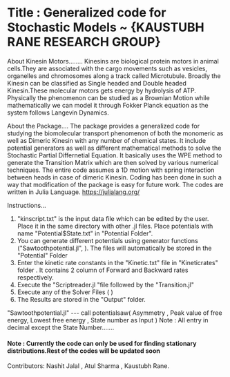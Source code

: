 
# Title : Generalized code for Stochastic Models ~ {KAUSTUBH RANE RESEARCH GROUP}
  
  About Kinesin Motors........
Kinesins are biological protein motors in animal cells.They are associated with the cargo movements such as vesicles, organelles and chromosomes along a track called Microtubule.
Broadly the Kinesin can be classified as Single headed and Double headed Kinesin.These molecular motors gets energy by hydrolysis of ATP. Physically the phenomenon can be studied as a Brownian Motion while mathematically we can model it through Fokker Planck equation as the system follows Langevin Dynamics.

  About the Package....
 The package provides a generalized code for studying the biomolecular transport phenomenon of both the monomeric as well as Dimeric Kinesin with any number of chemical states. It include potential generators as well as different mathematical methods to solve the Stochastic Partial Differnetial Equation. 
  It basically uses the WPE method to generate the Transition Matrix which are then solved by various numerical techniques. The entire code assumes a 1D motion with spring interaction between heads in case of dimeric Kinesin.
  Coding has been done in such a way that modification of the package is easy for future work. The codes are written in Julia Language.
  <https://julialang.org/>

Instructions...
 1. "kinscript.txt" is the input data file which can be edited by the user. Place it in the same directory with other .jl files. Place potentials with name "Potential$State.txt" in "Potential Folder".
 2. You can generate different potentials using generator functions ("Sawtoothpotential.jl",       ). The files will automatically be stored in the "Potential" Folder
 3. Enter the kinetic rate constants in the "Kinetic.txt" file in "Kineticrates" folder . It contains 2 column of Forward and Backward rates respectively.
 4. Execute the "Scriptreader.jl "file followed by the "Transition.jl"
 5. Execute any of the Solver Files (                                             )
 6. The Results are stored in the "Output" folder.
 
 
 "Sawtoothpotential.jl" --- call potentialsaw( Asymmetry , Peak value of free energy, Lowest free energy , State number as Input )
 Note :  All entry in decimal except the State Number.......  

#### Note : Currently the code can only be used for finding stationary distributions.Rest of the codes will be updated soon

Contributors: Nashit Jalal , Atul Sharma , Kaustubh Rane.

